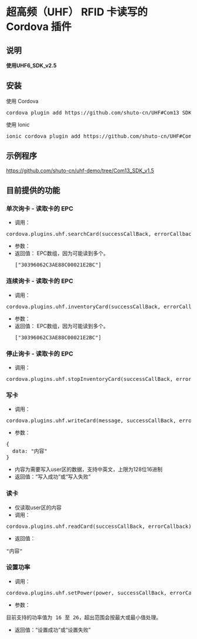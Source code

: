# 超高频（UHF） RFID 卡读写的 Cordova 插件

## 说明
**使用UHF6_SDK_v2.5**

## 安装
使用 Cordova
<pre>cordova plugin add https://github.com/shuto-cn/UHF#Com13_SDK_v1.5</pre>

使用 Ionic
<pre>ionic cordova plugin add https://github.com/shuto-cn/UHF#Com13_SDK_v1.5</pre>

## 示例程序
https://github.com/shuto-cn/uhf-demo/tree/Com13_SDK_v1.5

## 目前提供的功能
### 单次询卡 - 读取卡的 EPC
* 调用：
<pre>cordova.plugins.uhf.searchCard(successCallBack, errorCallback);</pre>
* 参数：
* 返回值：
EPC数组，因为可能读到多个。<pre>["30396062C3AE88C00021E2BC"]</pre>

### 连续询卡 - 读取卡的 EPC
* 调用：
<pre>cordova.plugins.uhf.inventoryCard(successCallBack, errorCallback);</pre>
* 参数：
* 返回值：
EPC数组，因为可能读到多个。<pre>["30396062C3AE88C00021E2BC"]</pre>

### 停止询卡 - 读取卡的 EPC
* 调用：
<pre>cordova.plugins.uhf.stopInventoryCard(successCallBack, errorCallback);</pre>

### 写卡
* 调用：
<pre>cordova.plugins.uhf.writeCard(message, successCallBack, errorCallback);</pre>
* 参数：
<pre>
{
  data: "内容"
}
</pre>
* 内容为需要写入user区的数据，支持中英文，上限为128位16进制
* 返回值：“写入成功”或“写入失败”

### 读卡
* 仅读取user区的内容
* 调用：
<pre>cordova.plugins.uhf.readCard(successCallBack, errorCallback);</pre>
* 返回值：
<pre>"内容"</pre>

### 设置功率
* 调用：
<pre>cordova.plugins.uhf.setPower(power, successCallBack, errorCallback);</pre>
* 参数：
<pre>
目前支持的功率值为 16 至 26，超出范围会按最大或最小值处理。
</pre>
* 返回值：“设置成功”或“设置失败”
